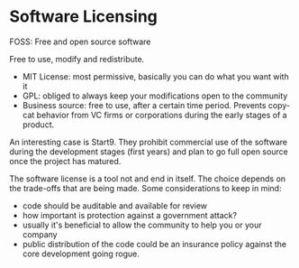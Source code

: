 # Software Licensing

FOSS: Free and open source software

Free to use, modify and redistribute.
- MIT License: most permissive, basically you can do what you want with it
- GPL: obliged to always keep your modifications open to the community
- Business source: free to use, after a certain time period. Prevents copy-cat behavior from VC firms or corporations during the early stages of a product.

An interesting case is Start9. They prohibit commercial use of the software during the development stages (first years) and plan to go full open source once the project has matured.

The software license is a tool not and end in itself. The choice depends on the trade-offs that are being made. Some considerations to keep in mind:
- code should be auditable and available for review
- how important is protection against a government attack?
- usually it's beneficial to allow the community to help you or your company
- public distribution of the code could be an insurance policy against the core development going rogue.